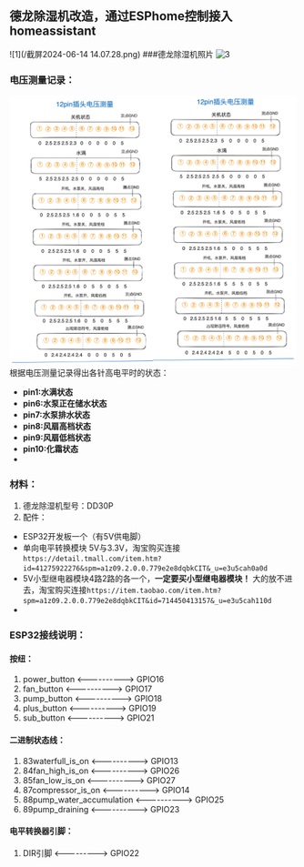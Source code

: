## 德龙除湿机改造，通过ESPhome控制接入homeassistant
![1](/截屏2024-06-14 14.07.28.png)
###德龙除湿机照片
![3](image/21.jpeg)
### 电压测量记录：
![2](image/12pin插头电压测量记录.png)
根据电压测量记录得出各针高电平时的状态：
- **pin1:水满状态**
- **pin6:水泵正在储水状态**
- **pin7:水泵排水状态**
- **pin8:风扇高档状态**
- **pin9:风扇低档状态**
- **pin10:化霜状态**
- 
### 材料：
1. 德龙除湿机型号：DD30P
2. 配件：
- ESP32开发板一个（有5V供电脚）
- 单向电平转换模块 5V与3.3V，淘宝购买连接`https://detail.tmall.com/item.htm?id=41275922276&spm=a1z09.2.0.0.779e2e8dqbkCIT&_u=e3u5cah0a0d`
- 5V小型继电器模块4路2路的各一个，**一定要买小型继电器模块！** 大的放不进去，淘宝购买连接`https://item.taobao.com/item.htm?spm=a1z09.2.0.0.779e2e8dqbkCIT&id=714450413157&_u=e3u5cah110d`
-  
### ESP32接线说明：
#### 按纽：
1. power_button <----------> GPIO16
2. fan_button   <----------> GPIO17
3. pump_button  <----------> GPIO18
4. plus_button  <----------> GPIO19
4. sub_button   <----------> GPIO21
#### 二进制状态线：
1. 83waterfull_is_on <----------> GPIO13
2. 84fan_high_is_on  <----------> GPIO26
3. 85fan_low_is_on   <----------> GPIO27
4. 87compressor_is_on <----------> GPIO14
5. 88pump_water_accumulation <----------> GPIO25
6. 89pump_draining <----------> GPIO23
#### 电平转换器引脚：
1. DIR引脚 <---------> GPIO22
